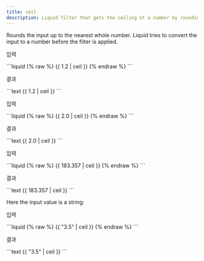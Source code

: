 ```yaml
---
title: ceil
description: Liquid filter that gets the ceiling of a number by rounding up to the nearest integer.
---
```


Rounds the input up to the nearest whole number. Liquid tries to convert the input to a number before the filter is applied.

<p class="code-label">입력</p>
```liquid
{% raw %}
{{ 1.2 | ceil }}
{% endraw %}
```

<p class="code-label">결과</p>
```text
{{ 1.2 | ceil }}
```

<p class="code-label">입력</p>
```liquid
{% raw %}
{{ 2.0 | ceil }}
{% endraw %}
```

<p class="code-label">결과</p>
```text
{{ 2.0 | ceil }}
```

<p class="code-label">입력</p>
```liquid
{% raw %}
{{ 183.357 | ceil }}
{% endraw %}
```

<p class="code-label">결과</p>
```text
{{ 183.357 | ceil }}
```

Here the input value is a string:

<p class="code-label">입력</p>
```liquid
{% raw %}
{{ "3.5" | ceil }}
{% endraw %}
```

<p class="code-label">결과</p>
```text
{{ "3.5" | ceil }}
```
